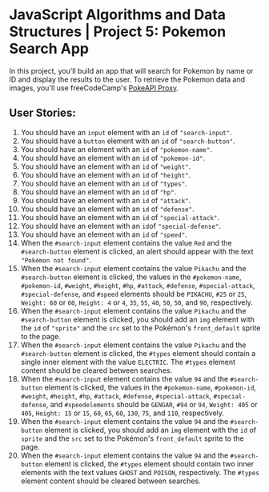 # JavaScript Algorithms and Data Structures | Project 5: Pokemon Search App

In this project, you'll build an app that will search for Pokemon by name or ID and display the results to the user. To retrieve the Pokemon data and images, you'll use freeCodeCamp's [PokeAPI Proxy](https://pokeapi-proxy.freecodecamp.rocks/).

## User Stories:
1. You should have an `input` element with an `id` of `"search-input"`.
2. You should have a `button` element with an `id` of `"search-button"`.
3. You should have an element with an `id` of `"pokemon-name"`.
4. You should have an element with an `id` of `"pokemon-id"`.
5. You should have an element with an `id` of `"weight"`.
6. You should have an element with an `id` of `"height"`.
7. You should have an element with an `id` of `"types"`.
8. You should have an element with an `id` of `"hp"`.
9. You should have an element with an `id` of `"attack"`.
10. You should have an element with an `id` of `"defense"`.
11. You should have an element with an `id` of `"special-attack"`.
12. You should have an element with an `id`of `"special-defense"`.
13. You should have an element with an `id` of `"speed"`.
14. When the `#search-input` element contains the value `Red` and the `#search-button` element is clicked, an alert should appear with the text `"Pokémon not found"`.
15. When the `#search-input` element contains the value `Pikachu` and the `#search-button` element is clicked, the values in the `#pokemon-name`, `#pokemon-id`, `#weight`, `#height`, `#hp`, `#attack`, `#defense`, `#special-attack`, `#special-defense`, and `#speed` elements should be `PIKACHU`, `#25` or `25`, `Weight: 60` or `60`, `Height: 4` or `4`, `35`, `55`, `40`, `50`, `50`, and `90`, respectively.
16. When the `#search-input` element contains the value `Pikachu` and the `#search-button` element is clicked, you should add an `img` element with the `id` of `"sprite"` and the `src` set to the Pokémon's `front_default` sprite to the page.
17. When the `#search-input` element contains the value `Pikachu` and the `#search-button` element is clicked, the `#types` element should contain a single inner element with the value `ELECTRIC`. The `#types` element content should be cleared between searches.
18. When the `#search-input` element contains the value `94` and the `#search-button` element is clicked, the values in the `#pokemon-name`, `#pokemon-id`, `#weight`, `#height`, `#hp`, `#attack`, `#defense`, `#special-attack`, `#special-defense`, and `#speedelements` should be `GENGAR`, `#94` or `94`, `Weight: 405` or `405`, `Height: 15` or `15`, `60`, `65`, `60`, `130`, `75`, and `110`, respectively.
19. When the `#search-input` element contains the value `94` and the `#search-button` element is clicked, you should add an `img` element with the `id` of `sprite` and the `src` set to the Pokémon's `front_default` sprite to the page.
20. When the `#search-input` element contains the value `94` and the `#search-button` element is clicked, the `#types` element should contain two inner elements with the text values `GHOST` and `POISON`, respectively. The `#types` element content should be cleared between searches.